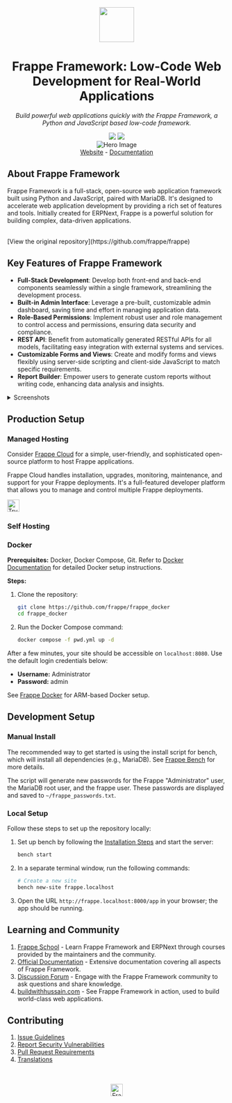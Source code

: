 <div align="center" markdown="1">
    <img src=".github/framework-logo-new.svg" width="80" height="80"/>
    <h1>Frappe Framework: Low-Code Web Development for Real-World Applications</h1>
    <p><em>Build powerful web applications quickly with the Frappe Framework, a Python and JavaScript based low-code framework.</em></p>
</div>

<div align="center">
    <a target="_blank" href="LICENSE" title="License: MIT"><img src="https://img.shields.io/badge/License-MIT-success.svg"></a>
    <a href="https://codecov.io/gh/frappe/frappe"><img src="https://codecov.io/gh/frappe/frappe/branch/develop/graph/badge.svg?token=XoTa679hIj"/></a>
</div>
<div align="center">
    <img src=".github/hero-image.png" alt="Hero Image" />
</div>
<div align="center">
    <a href="https://frappe.io/framework">Website</a>
    -
    <a href="https://docs.frappe.io/framework">Documentation</a>
</div>

## About Frappe Framework

Frappe Framework is a full-stack, open-source web application framework built using Python and JavaScript, paired with MariaDB.  It's designed to accelerate web application development by providing a rich set of features and tools.  Initially created for ERPNext, Frappe is a powerful solution for building complex, data-driven applications.

<br>
[View the original repository](https://github.com/frappe/frappe)

## Key Features of Frappe Framework

*   **Full-Stack Development**:  Develop both front-end and back-end components seamlessly within a single framework, streamlining the development process.
*   **Built-in Admin Interface**: Leverage a pre-built, customizable admin dashboard, saving time and effort in managing application data.
*   **Role-Based Permissions**:  Implement robust user and role management to control access and permissions, ensuring data security and compliance.
*   **REST API**: Benefit from automatically generated RESTful APIs for all models, facilitating easy integration with external systems and services.
*   **Customizable Forms and Views**:  Create and modify forms and views flexibly using server-side scripting and client-side JavaScript to match specific requirements.
*   **Report Builder**:  Empower users to generate custom reports without writing code, enhancing data analysis and insights.

<details>
<summary>Screenshots</summary>

![List View](.github/fw-list-view.png)
![Form View](.github/fw-form-view.png)
![Role Permission Manager](.github/fw-rpm.png)
</details>

## Production Setup

### Managed Hosting

Consider [Frappe Cloud](https://frappecloud.com) for a simple, user-friendly, and sophisticated open-source platform to host Frappe applications.

Frappe Cloud handles installation, upgrades, monitoring, maintenance, and support for your Frappe deployments.  It's a full-featured developer platform that allows you to manage and control multiple Frappe deployments.

<div>
    <a href="https://frappecloud.com/" target="_blank">
        <picture>
            <source media="(prefers-color-scheme: dark)" srcset="https://frappe.io/files/try-on-fc-white.png">
            <img src="https://frappe.io/files/try-on-fc-black.png" alt="Try on Frappe Cloud" height="28" />
        </picture>
    </a>
</div>

### Self Hosting

### Docker

**Prerequisites:** Docker, Docker Compose, Git.  Refer to [Docker Documentation](https://docs.docker.com) for detailed Docker setup instructions.

**Steps:**

1.  Clone the repository:

    ```bash
    git clone https://github.com/frappe/frappe_docker
    cd frappe_docker
    ```

2.  Run the Docker Compose command:

    ```bash
    docker compose -f pwd.yml up -d
    ```

After a few minutes, your site should be accessible on `localhost:8080`. Use the default login credentials below:

*   **Username:** Administrator
*   **Password:** admin

See [Frappe Docker](https://github.com/frappe/frappe_docker?tab=readme-ov-file#to-run-on-arm64-architecture-follow-this-instructions) for ARM-based Docker setup.

## Development Setup

### Manual Install

The recommended way to get started is using the install script for bench, which will install all dependencies (e.g., MariaDB).  See [Frappe Bench](https://github.com/frappe/bench) for more details.

The script will generate new passwords for the Frappe "Administrator" user, the MariaDB root user, and the frappe user. These passwords are displayed and saved to `~/frappe_passwords.txt`.

### Local Setup

Follow these steps to set up the repository locally:

1.  Set up bench by following the [Installation Steps](https://docs.frappe.io/framework/user/en/installation) and start the server:

    ```bash
    bench start
    ```

2.  In a separate terminal window, run the following commands:

    ```bash
    # Create a new site
    bench new-site frappe.localhost
    ```

3.  Open the URL `http://frappe.localhost:8000/app` in your browser; the app should be running.

## Learning and Community

1.  [Frappe School](https://frappe.school) - Learn Frappe Framework and ERPNext through courses provided by the maintainers and the community.
2.  [Official Documentation](https://docs.frappe.io/framework) - Extensive documentation covering all aspects of Frappe Framework.
3.  [Discussion Forum](https://discuss.frappe.io/) - Engage with the Frappe Framework community to ask questions and share knowledge.
4.  [buildwithhussain.com](https://buildwithhussain.com) - See Frappe Framework in action, used to build world-class web applications.

## Contributing

1.  [Issue Guidelines](https://github.com/frappe/erpnext/wiki/Issue-Guidelines)
2.  [Report Security Vulnerabilities](https://frappe.io/security)
3.  [Pull Request Requirements](https://github.com/frappe/erpnext/wiki/Contribution-Guidelines)
4.  [Translations](https://crowdin.com/project/frappe)

<br>
<br>
<div align="center">
    <a href="https://frappe.io" target="_blank">
        <picture>
            <source media="(prefers-color-scheme: dark)" srcset="https://frappe.io/files/Frappe-white.png">
            <img src="https://frappe.io/files/Frappe-black.png" alt="Frappe Technologies" height="28"/>
        </picture>
    </a>
</div>